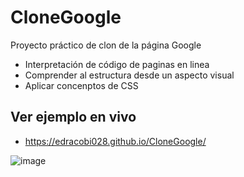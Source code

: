 # CloneGoogle
Proyecto práctico de clon de la página Google
- Interpretación de código de paginas en linea
- Comprender al estructura desde un aspecto visual
- Aplicar concenptos de CSS

## Ver ejemplo en vivo
- https://edracobi028.github.io/CloneGoogle/

![image](https://user-images.githubusercontent.com/62727846/226003274-44ff4193-3211-4c3a-a0f3-15a908e044d0.png)



